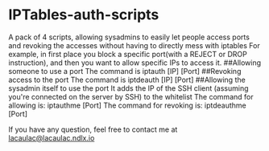 # IPTables-auth-scripts
A pack of 4 scripts, allowing sysadmins to easily let people access ports and revoking the accesses without having to directly mess with iptables
For example, in first place you block a specific port(with a REJECT or DROP instruction), and then you want to allow specific IPs to access it.
##Allowing someone to use a port
The command is iptauth [IP] [Port]
##Revoking access to the port
The command is iptdeauth [IP] [Port]
##Allowing the sysadmin itself to use the port
It adds the IP of the SSH client (assuming you're connected on the server by SSH) to the whitelist
The command for allowing is: iptauthme [Port]
The command for revoking is: iptdeauthme [Port]

If you have any question, feel free to contact me at lacaulac@lacaulac.ndlx.io
